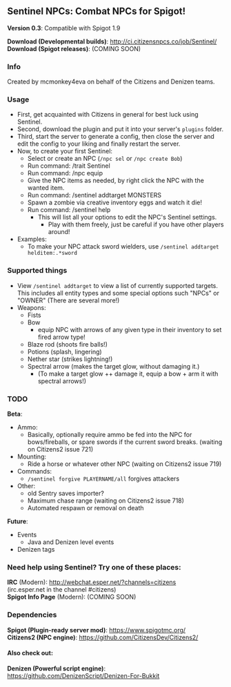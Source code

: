 Sentinel NPCs: Combat NPCs for Spigot!
--------------------------------------

**Version 0.3**: Compatible with Spigot 1.9

**Download (Developmental builds)**: http://ci.citizensnpcs.co/job/Sentinel/  
**Download (Spigot releases)**: (COMING SOON)  

### Info

Created by mcmonkey4eva on behalf of the Citizens and Denizen teams.

### Usage

- First, get acquainted with Citizens in general for best luck using Sentinel.
- Second, download the plugin and put it into your server's `plugins` folder.
- Third, start the server to generate a config, then close the server and edit the config to your liking and finally restart the server.
- Now, to create your first Sentinel:
	- Select or create an NPC (`/npc sel` or `/npc create Bob`)
	- Run command: /trait Sentinel
	- Run command: /npc equip
	- Give the NPC items as needed, by right click the NPC with the wanted item.
	- Run command: /sentinel addtarget MONSTERS
	- Spawn a zombie via creative inventory eggs and watch it die!
	- Run command: /sentinel help
		- This will list all your options to edit the NPC's Sentinel settings.
			- Play with them freely, just be careful if you have other players around!
- Examples:
	- To make your NPC attack sword wielders, use `/sentinel addtarget helditem:.*sword`

### Supported things

- View `/sentinel addtarget` to view a list of currently supported targets. This includes all entity types and some special options such "NPCs" or "OWNER" (There are several more!)
- Weapons:
	- Fists
	- Bow
		- equip NPC with arrows of any given type in their inventory to set fired arrow type!
	- Blaze rod (shoots fire balls!)
	- Potions (splash, lingering)
	- Nether star (strikes lightning!)
	- Spectral arrow (makes the target glow, without damaging it.)
		- (To make a target glow ++ damage it, equip a bow + arm it with spectral arrows!)

### TODO

**Beta**:

- Ammo:
	- Basically, optionally require ammo be fed into the NPC for bows/fireballs, or spare swords if the current sword breaks. (waiting on Citizens2 issue 721)
- Mounting:
	- Ride a horse or whatever other NPC (waiting on Citizens2 issue 719)
- Commands:
	- `/sentinel forgive PLAYERNAME/all` forgives attackers
- Other:
	- old Sentry saves importer?
	- Maximum chase range (waiting on Citizens2 issue 718)
	- Automated respawn or removal on death

**Future**:

- Events
	- Java and Denizen level events
- Denizen tags

### Need help using Sentinel? Try one of these places:

**IRC** (Modern): http://webchat.esper.net/?channels=citizens  
(irc.esper.net in the channel #citizens)  
**Spigot Info Page** (Modern): (COMING SOON)  

### Dependencies

**Spigot (Plugin-ready server mod)**: https://www.spigotmc.org/  
**Citizens2 (NPC engine)**: https://github.com/CitizensDev/Citizens2/  

#### Also check out:

**Denizen (Powerful script engine)**: https://github.com/DenizenScript/Denizen-For-Bukkit  
